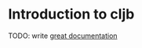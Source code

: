 # Introduction to cljb

TODO: write [great documentation](http://jacobian.org/writing/what-to-write/)
